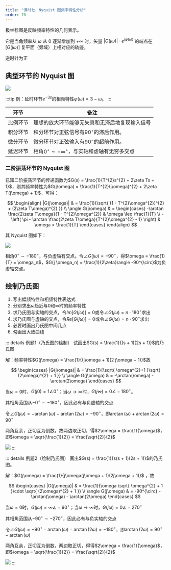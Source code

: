 ```yaml
---
title: "课时七、Nyquist 图频率特性分析"
order: 70
---
```


极坐标图是反映频率特性的几何表示。

它是当角频率从 $\omega$ 从 $0$ 逐渐增加到 $+\infty$ 时，矢量 $|G(j\omega)|\cdot e^{j\varphi(\omega)}$ 的端点在 $[G(j\omega)]$ 复平面（频域）上相对应的轨迹。

逆时针为正

## 典型环节的 Nyquist 图

![](/assets/images/match/subjects/ControlEngineering/74C9F42261202312111138064.png)

:::tip
例：延时环节$e^{-3s}$的相频特性$\varphi(\omega) = 3-\omega$。
:::

| 环节 | 备注 |
| --- | --- |
| 比例环节 | 理想的放大环节能够无失真和无滞后地复现输入信号 |
| 积分环节 | 积分环节对正弦信号有$90^{\circ}$的滞后作用。 |
| 微分环节 | 微分环节对正弦输入有$90^{\circ}$的超前作用。 |
| 延迟环节 | 相角$0^{\circ} \sim -\infty^{\circ}$，与实轴和虚轴有无穷多交点 |

### 二阶振荡环节的 Nyquist 图

已知二阶振荡环节的传递函数为$G(s) = \frac{1}{T^{2}s^{2} + 2\zeta Ts + 1}$，则其频率特性为$G(j\omega) = \frac{1}{T^{2}(j\omega)^{2} + 2\zeta T(j\omega) + 1}$，可得：

$$
\begin{align}
|G(j\omega)|  & = \frac{1}{\sqrt{ (1 - T^{2}\omega^{2})^{2} + (2\zeta T\omega)^{2} }} \\
\angle G(j\omega)  & = \begin{cases}
-\arctan \frac{2\zeta T\omega}{1 - T^{2}\omega^{2}}  & \omega \leq \frac{1}{T} \\
-\left( \pi - \arctan \frac{2\zeta T\omega}{T^{2}\omega^{2} - 1} \right) & \omega > \frac{1}{T}
\end{cases}
\end{align}
$$

其 Nyquist 图如下：

![](/assets/images/match/subjects/ControlEngineering/A960F913b0202312102310220.png)

相角$0^{\circ} \sim -180^{\circ}$，与负虚轴有交点。令$\angle G(j\omega) = -90^{\circ}$，得$\omega = \frac{1}{T} = \omega_n$，$G(j \omega_n) = \frac{1}{2\zeta}\angle -90^{\circ}$为负虚轴交点。

## 绘制乃氏图

1. 写出幅频特性和相频特性表达式
2. 分别求出$\omega$趋近与$0$和$\infty$时的频率特性
3. 求乃氏图与实轴的交点，令$Im[G(j\omega)] = 0$或令$\angle G(j\omega) = n \cdot 180^{\circ}$求出
4. 求乃氏图与虚轴的交点，令$Re[G(j\omega)] = 0$或令$\angle G(j\omega) = n \cdot 90^{\circ}$求出
5. 必要时画出乃氏图中间几点
6. 勾画出大致曲线

::: details 例题1（乃氏图的绘制）
试画出$G(s) = \frac{1}{(s + 1)(2s + 1)}$的乃氏图

解：频率特性$G(j\omega) = \frac{1}{(j\omega + 1)(2 j\omega + 1)}$故

$$
\begin{cases}
|G(j\omega)| & = \frac{1}{\sqrt{ \omega^{2}+1 }\sqrt{ (2\omega)^{2} + 1 }} \\
\angle G(j\omega) & = -\arctan(\omega) - \arctan(2\omega)
\end{cases}
$$

当$\omega = 0$时，$G(j 0) = 1\angle 0^{\circ}$；当$\omega \to \infty$时，$G(j\infty) = 0 \angle -180^{\circ}$。

其相角范围从$-0^{\circ} \sim -180^{\circ}$，因此必有与负虚轴的交点

令$\angle G(j\omega) = -\arctan(\omega) - \arctan(2\omega) = -90^{\circ}$，即$\arctan(\omega) + \arctan(2\omega) = 90^{\circ}$

两角互余，正切互为倒数，故两边取正切，得$2\omega = \frac{1}{\omega}$，即$\omega = \sqrt{\frac{1}{2}} = \frac{\sqrt{2}}{2}$

![](/assets/images/match/subjects/ControlEngineering/f4Ddb6C4b4202312111143703.png)
:::

::: details 例题2（绘制乃氏图）
画出$G(s) = \frac{1}{s(s + 1)(2s + 1)}$的乃氏图。

解：$G(j\omega) = \frac{1}{j\omega(j\omega + 1)(2j\omega + 1)}$ ，故

$$
\begin{cases}
|G(j\omega)|  & = \frac{1}{\omega \sqrt{ \omega^{2} + 1 }\cdot \sqrt{ (2\omega)^{2} + 1 }} \\
\angle G(j\omega)  & = -90^{\circ} - \arctan(\omega) - \arctan(2\omega)
\end{cases}
$$

当$\omega = 0$时，$G(j\omega) = \infty \angle -90^{\circ}$；当$\omega \to \infty$时，$G(j\omega) = 0 \angle -270^{\circ}$

其相角范围从$-90^{\circ}\sim-270^{\circ}$，因此必有与负实轴的交点

令$\angle G(j\omega) = -90^{\circ} - \arctan(\omega) - \arctan(2\omega) = -180^{\circ}$，即$\arctan(2\omega) = 90^{\circ} - \arctan(\omega)$

两角互余，正切互为倒数，两边取正切，得得$2\omega = \frac{1}{\omega}$，即$\omega = \sqrt{\frac{1}{2}} = \frac{\sqrt{2}}{2}$

![](/assets/images/match/subjects/ControlEngineering/8F7CED5D76202312102310169.png)
:::

